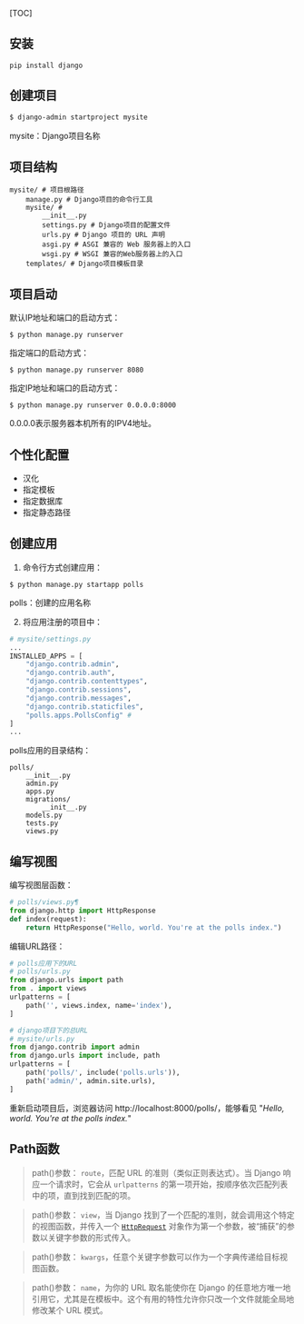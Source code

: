 [TOC]

## 安装

~~~ shell
pip install django
~~~

## 创建项目

~~~ sh
$ django-admin startproject mysite
~~~

mysite：Django项目名称

## 项目结构

~~~ 
mysite/ # 项目根路径
    manage.py # Django项目的命令行工具
    mysite/ # 
        __init__.py
        settings.py # Django项目的配置文件
        urls.py # Django 项目的 URL 声明
        asgi.py # ASGI 兼容的 Web 服务器上的入口
        wsgi.py # WSGI 兼容的Web服务器上的入口
    templates/ # Django项目模板目录
~~~

## 项目启动

默认IP地址和端口的启动方式：

~~~ shell
$ python manage.py runserver
~~~

指定端口的启动方式：

~~~ shell
$ python manage.py runserver 8080
~~~

指定IP地址和端口的启动方式：

~~~ shell
$ python manage.py runserver 0.0.0.0:8000
~~~

0.0.0.0表示服务器本机所有的IPV4地址。

## 个性化配置

* 汉化
* 指定模板
* 指定数据库
* 指定静态路径

## 创建应用

1. 命令行方式创建应用：

~~~ shell
$ python manage.py startapp polls
~~~

polls：创建的应用名称

2. 将应用注册的项目中：

~~~ python
# mysite/settings.py
...
INSTALLED_APPS = [
    "django.contrib.admin",
    "django.contrib.auth",
    "django.contrib.contenttypes",
    "django.contrib.sessions",
    "django.contrib.messages",
    "django.contrib.staticfiles",
    "polls.apps.PollsConfig" # 
]
...
~~~



polls应用的目录结构：

~~~ 
polls/
    __init__.py
    admin.py
    apps.py
    migrations/
        __init__.py
    models.py
    tests.py
    views.py
~~~

## 编写视图

编写视图层函数：

```python
# polls/views.py¶
from django.http import HttpResponse
def index(request):
    return HttpResponse("Hello, world. You're at the polls index.")
```

编辑URL路径：

```python
# polls应用下的URL
# polls/urls.py
from django.urls import path
from . import views
urlpatterns = [
    path('', views.index, name='index'),
]

# django项目下的总URL
# mysite/urls.py
from django.contrib import admin
from django.urls import include, path
urlpatterns = [
    path('polls/', include('polls.urls')),
    path('admin/', admin.site.urls),
]
```

重新启动项目后，浏览器访问 http://localhost:8000/polls/，能够看见 "*Hello, world. You're at the polls index.*" 

## Path函数

> path()参数： `route`，匹配 URL 的准则（类似正则表达式）。当 Django 响应一个请求时，它会从 `urlpatterns` 的第一项开始，按顺序依次匹配列表中的项，直到找到匹配的项。

> path()参数： `view`，当 Django 找到了一个匹配的准则，就会调用这个特定的视图函数，并传入一个 [`HttpRequest`](https://docs.djangoproject.com/zh-hans/3.2/ref/request-response/#django.http.HttpRequest) 对象作为第一个参数，被“捕获”的参数以关键字参数的形式传入。

> path()参数： `kwargs`，任意个关键字参数可以作为一个字典传递给目标视图函数。

> path()参数： `name`，为你的 URL 取名能使你在 Django 的任意地方唯一地引用它，尤其是在模板中。这个有用的特性允许你只改一个文件就能全局地修改某个 URL 模式。









































